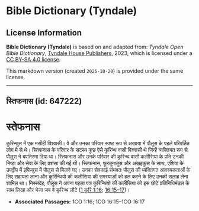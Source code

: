 # Bible Dictionary (Tyndale)

## License Information

**Bible Dictionary (Tyndale)** is based on and adapted from: _Tyndale Open Bible Dictionary_, [Tyndale House Publishers](https://tyndaleopenresources.com/), 2023, which is licensed under a [CC BY-SA 4.0 license](https://creativecommons.org/licenses/by-sa/4.0/legalcode.en).

This markdown version (created `2025-10-20`) is provided under the same license.



--------------------------------

## स्तिफनास (id: 647222)

स्तेफनास
========

कुरिन्थुस में एक मसीही विश्वासी। वे और उनका परिवार स्पष्ट रूप से अखाया में पौलुस के पहले परिवर्तित लोग मे से थे। स्तिफनास के परिवार के सदस्य कुछ ऐसे कुरिन्थ वासी विश्वासी थे जिन्हें व्यक्तिगत रूप से पौलुस ने बपतिस्मा दिया था। स्तिफनास और उनके परिवार की कुरिन्थ वासी कलीसिया के प्रति उनकी निष्ठा और सेवा के लिए प्रशंसा की गई थी। स्तिफनास, फूरतूनातुस और अखइकुस के साथ, एशिया के उपद्वीप में इफिसुस में पौलुस से मिलने गए। उनका सेवकाई संभवतः पौलुस की व्यक्तिगत आवश्यकताओं के लिए सहायता लाना और कुरिन्थियो की कलीसिया की समस्याओं को हल करने के लिए उनकी सलाह लेना शामिल था। निस्संदेह, पौलुस ने अपना पहला पत्र कुरिन्थियो की कलीसिया को इस छोटे प्रतिनिधिमंडल के साथ लिखा और भेजा जब वे कुरिन्थ लौटे ([1 कुरि 1:16](https://ref.ly/1Cor1:16); [16:15–17](https://ref.ly/1Cor16:15-1Cor16:17))।

* **Associated Passages:** 1CO 1:16; 1CO 16:15–1CO 16:17

